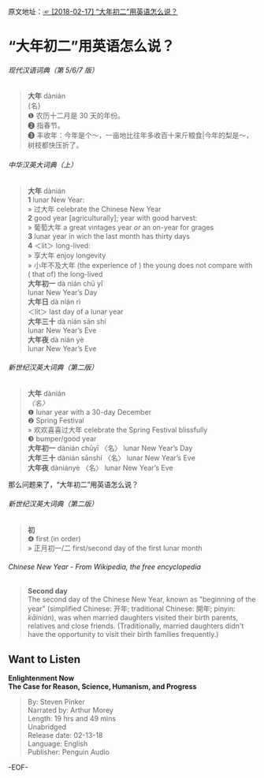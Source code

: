 原文地址：[☞ [2018-02-17] “大年初二”用英语怎么说？ ](http://mp.weixin.qq.com/s/PpxqqGbFNDJ6LqZYU6xwBw)    
  
# “大年初二”用英语怎么说？  
  
###### 现代汉语词典（第 5/6/7 版）  
>**大年** dànián  
{名}  
❶ 农历十二月是 30 天的年份。  
❷ 指春节。  
❸ 丰收年：今年是个～，一亩地比往年多收百十来斤粮食|今年的梨是～，树枝都快压折了。  
  
###### 中华汉英大词典（上）  
>**大年** dànián  
**1** lunar New Year:  
» 过大年 celebrate the Chinese New Year  
**2** good year [agriculturally]; year with good harvest:  
» 葡萄大年 a great vintages year *or* an on-year for grages  
**3** lunar year in wich the last month has thirty days  
**4** ＜lit＞ long-lived:  
» 享大年 enjoy longevity  
» 小年不及大年 (the experience of ) the young does not compare with ( that of) the long-lived  
**大年初一** dà nián chū yī  
lunar New Year’s Day  
**大年日** dà nián rì  
＜lit＞ last day of a lunar year  
**大年三十** dà nián sān shí  
lunar New Year’s Eve  
**大年夜** dà nián yè  
lunar New Year’s Eve  
  
  
###### 新世纪汉英大词典（第二版）  
>**大年** dànián  
*〈名〉*  
❶ lunar year with a 30-day December  
❷ Spring Festival  
» 欢欢喜喜过大年 celebrate the Spring Festival blissfully  
❸ bumper/good year  
**大年初一** dànián chūyī 〈名〉 lunar New Year’s Day  
**大年三十** dànián sānshí 〈名〉 lunar New Year’s Eve  
**大年夜** dàniányè 〈名〉 lunar New Year’s Eve  
  
  
那么问题来了，“大年初二”用英语怎么说？  
  
###### 新世纪汉英大词典（第二版）  
>**初**  
❹ first (in order)  
» 正月初一/二 first/second day of the first lunar month  
  
  
###### Chinese New Year - From Wikipedia, the free encyclopedia  
>**Second day**  
The second day of the Chinese New Year, known as "beginning of the year" (simplified Chinese: 开年; traditional Chinese: 開年; pinyin: *kāinián*), was when married daughters visited their birth parents, relatives and close friends. (Traditionally, married daughters didn't have the opportunity to visit their birth families frequently.)  
  
## Want to Listen  
**Enlightenment Now  
The Case for Reason, Science, Humanism, and Progress**  
>By: Steven Pinker  
Narrated by: Arthur Morey  
Length: 19 hrs and 49 mins  
Unabridged  
Release date: 02-13-18  
Language: English  
Publisher: Penguin Audio  
  
  
-EOF-  
